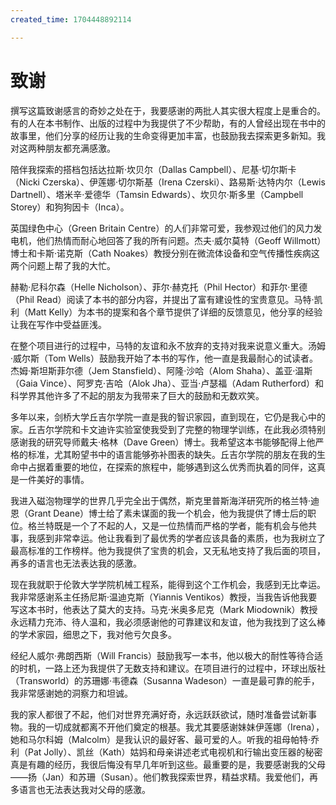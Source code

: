```yaml
---
created_time: 1704448892114

---
```

   

# 致谢

撰写这篇致谢感言的奇妙之处在于，我要感谢的两批人其实很大程度上是重合的。有的人在本书制作、出版的过程中为我提供了不少帮助，有的人曾经出现在书中的故事里，他们分享的经历让我的生命变得更加丰富，也鼓励我去探索更多新知。我对这两种朋友都充满感激。

陪伴我探索的搭档包括达拉斯·坎贝尔（Dallas Campbell）、尼基·切尔斯卡（Nicki Czerska）、伊莲娜·切尔斯基（Irena Czerski）、路易斯·达特内尔（Lewis Dartnell）、塔米辛·爱德华（Tamsin Edwards）、坎贝尔·斯多里（Campbell Storey）和狗狗因卡（Inca）。

英国绿色中心（Green Britain Centre）的人们非常可爱，我参观过他们的风力发电机，他们热情而耐心地回答了我的所有问题。杰夫·威尔莫特（Geoff Willmott）博士和卡斯·诺克斯（Cath Noakes）教授分别在微流体设备和空气传播性疾病这两个问题上帮了我的大忙。

赫勒·尼科尔森（Helle Nicholson）、菲尔·赫克托（Phil Hector）和菲尔·里德（Phil Read）阅读了本书的部分内容，并提出了富有建设性的宝贵意见。马特·凯利（Matt Kelly）为本书的提案和各个章节提供了详细的反馈意见，他分享的经验让我在写作中受益匪浅。

在整个项目进行的过程中，马特的友谊和永不放弃的支持对我来说意义重大。汤姆·威尔斯（Tom Wells）鼓励我开始了本书的写作，他一直是我最耐心的试读者。杰姆·斯坦斯菲尔德（Jem Stansfield）、阿隆·沙哈（Alom Shaha）、盖亚·温斯（Gaia Vince）、阿罗克·吉哈（Alok Jha）、亚当·卢瑟福（Adam Rutherford）和科学界其他许多了不起的朋友为我带来了巨大的鼓励和无数欢笑。

多年以来，剑桥大学丘吉尔学院一直是我的智识家园，直到现在，它仍是我心中的家。丘吉尔学院和卡文迪许实验室使我受到了完整的物理学训练，在此我必须特别感谢我的研究导师戴夫·格林（Dave Green）博士。我希望这本书能够配得上他严格的标准，尤其盼望书中的语言能够弥补图表的缺失。丘吉尔学院的朋友在我的生命中占据着重要的地位，在探索的旅程中，能够遇到这么优秀而执着的同伴，这真是一件美好的事情。

我进入磁泡物理学的世界几乎完全出于偶然，斯克里普斯海洋研究所的格兰特·迪恩（Grant Deane）博士给了素未谋面的我一个机会，他为我提供了博士后的职位。格兰特既是一个了不起的人，又是一位热情而严格的学者，能有机会与他共事，我感到非常幸运。他让我看到了最优秀的学者应该具备的素质，也为我树立了最高标准的工作榜样。他为我提供了宝贵的机会，又无私地支持了我后面的项目，再多的语言也无法表达我的感激。

现在我就职于伦敦大学学院机械工程系，能得到这个工作机会，我感到无比幸运。我非常感谢系主任扬尼斯·温迪克斯（Yiannis Ventikos）教授，当我告诉他我要写这本书时，他表达了莫大的支持。马克·米奥多尼克（Mark Miodownik）教授永远精力充沛、待人温和，我必须感谢他的可靠建议和友谊，他为我找到了这么棒的学术家园，细思之下，我对他亏欠良多。

经纪人威尔·弗朗西斯（Will Francis）鼓励我写一本书，他以极大的耐性等待合适的时机，一路上还为我提供了无数支持和建议。在项目进行的过程中，环球出版社（Transworld）的苏珊娜·韦德森（Susanna Wadeson）一直是最可靠的舵手，我非常感谢她的洞察力和坦诚。

我的家人都很了不起，他们对世界充满好奇，永远跃跃欲试，随时准备尝试新事物。我的一切成就都离不开他们奠定的根基。我尤其要感谢妹妹伊莲娜（Irena），她和马尔科姆（Malcolm）是我认识的最好客、最可爱的人。听我的祖母帕特·乔利（Pat Jolly）、凯丝（Kath）姑妈和母亲讲述老式电视机和行输出变压器的秘密真是有趣的经历，我很后悔没有早几年听到这些。最重要的是，我要感谢我的父母——扬（Jan）和苏珊（Susan）。他们教我探索世界，精益求精。我爱他们，再多语言也无法表达我对父母的感激。